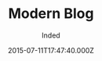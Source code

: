 ---
title: Modern Blog
github: https://github.com/inded/Jekyll_modern-blog
demo: https://inded.xyz/Jekyll_modern-blog/
author: Inded
ssg:
  - Jekyll
cms:
  - Markdown
date: 2015-07-11T17:47:40.000Z
description: A Modern, Clean, Jekyll Blog Layout based from codedrops
draft: true
publish_date: '2015-07-11T17:47:40Z'
update_date: '2017-06-26T18:07:42Z'
github_star: 249
github_fork: 312
---